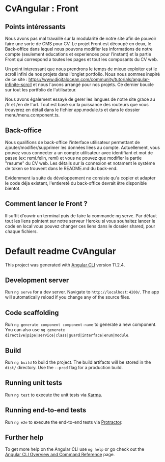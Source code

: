 # CvAngular : Front

## Points intéressants
Nous avons pas mal travaillé sur la modularité de notre site afin de pouvoir faire une sorte de CMS pour CV.
Le projet Front est découpé en deux, le Back-office dans lequel nous pouvons modifier les informations de notre compte (seulement educations et experiences pour l'instant) et la partie Front qui correspond a toutes les pages et tout les composants du CV web.

Un point interessant que nous prendrons le temps de mieux exploiter est le scroll infini de nos projets dans l'onglet portfolio. Nous nous sommes inspiré de ce site : https://www.digitalocean.com/community/tutorials/angular-infinite-scroll et nous l'avons arrangé pour nos projets. Ce dernier boucle sur tout les portfolio de l'utilisateur.

Nous avons également essayé de gerer les langues de notre site grace au /fr et /en de l'url. Tout est basé sur la puissance des routeurs que vous trouverez en détail dans le fichier app.module.ts et dans le dossier menu/menu.component.ts.

## Back-office
Nous qualifions de back-office l'interface utilisateur permettant de ajouter/modifier/supprimer les données liées au compte.
Actuellement, vous pouvez vous connecter a un compte utilisateur avec identifiant et mot de passe (ex: remi.felin, remi) et vous ne pouvez que modifier la partie "resume" du CV web. 
Les détails sur la connexion et notament le système de token se trouvent dans le README.md du back-end.

Evidemment la suite du développement ne consiste qu'a copier et adapter le code déja existant, l'entiereté du back-office devrait être disponible bientot.

## Comment lancer le Front ?
Il suffit d'ouvrir un terminal puis de faire la commande ng serve.
Par défaut tout les liens pointent sur notre serveur Heroku si vous souhaitez lancer le code en local vous pouvez changer ces liens dans le dossier shared, pour chaque fichiers.

# Default readme CvAngular

This project was generated with [Angular CLI](https://github.com/angular/angular-cli) version 11.2.4.

## Development server

Run `ng serve` for a dev server. Navigate to `http://localhost:4200/`. The app will automatically reload if you change any of the source files.

## Code scaffolding

Run `ng generate component component-name` to generate a new component. You can also use `ng generate directive|pipe|service|class|guard|interface|enum|module`.

## Build

Run `ng build` to build the project. The build artifacts will be stored in the `dist/` directory. Use the `--prod` flag for a production build.

## Running unit tests

Run `ng test` to execute the unit tests via [Karma](https://karma-runner.github.io).

## Running end-to-end tests

Run `ng e2e` to execute the end-to-end tests via [Protractor](http://www.protractortest.org/).

## Further help

To get more help on the Angular CLI use `ng help` or go check out the [Angular CLI Overview and Command Reference](https://angular.io/cli) page.
